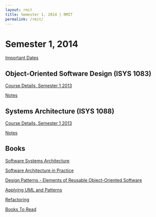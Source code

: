 ```yaml
---
layout: rmit
title: Semester 1, 2014 | RMIT
permalink: /rmit/
---
```


Semester 1, 2014
================

[Important Dates](http://www.rmit.edu.au/students/he2014dates)

Object-Oriented Software Design (ISYS 1083)
-------------------------------------------

[Course Details, Semester 1 2013](http://www.rmit.edu.au/courses/isys10831310)

[Notes](oosd/notes/)

Systems Architecture (ISYS 1088)
--------------------------------

[Course Details, Semester 1 2013](http://www.rmit.edu.au/courses/isys10881310)

[Notes](systems-architecture/notes/)

Books
-----

[Software Systems Architecture](books/software-systems-architecture/)

[Software Architecture in Practice](books/software-architecture-in-practice/)

[Design Patterns - Elements of Reusable Object-Oriented Software](books/design-patterns/)

[Applying UML and Patterns](books/applying-uml-patterns/)

[Refactoring](books/refactoring/)

[Books To Read](books/#BooksToRead)